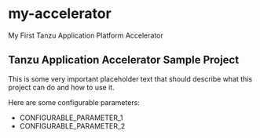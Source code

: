 # my-accelerator

My First Tanzu Application Platform Accelerator

## Tanzu Application Accelerator Sample Project

This is some very important placeholder text that should describe what this project can do and how to use it.

Here are some configurable parameters:

* CONFIGURABLE_PARAMETER_1
* CONFIGURABLE_PARAMETER_2
